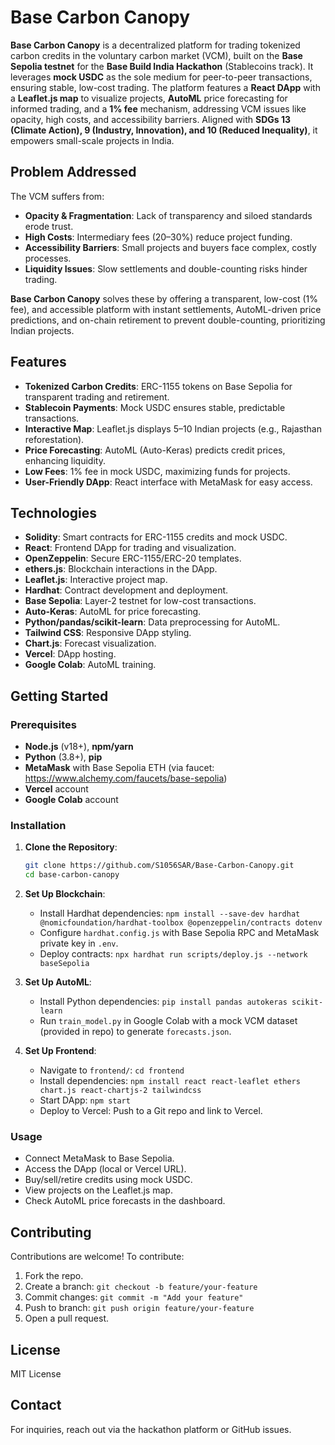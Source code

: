 # Base Carbon Canopy

**Base Carbon Canopy** is a decentralized platform for trading tokenized carbon credits in the voluntary carbon market (VCM), built on the **Base Sepolia testnet** for the **Base Build India Hackathon** (Stablecoins track). It leverages **mock USDC** as the sole medium for peer-to-peer transactions, ensuring stable, low-cost trading. The platform features a **React DApp** with a **Leaflet.js map** to visualize projects, **AutoML** price forecasting for informed trading, and a **1% fee** mechanism, addressing VCM issues like opacity, high costs, and accessibility barriers. Aligned with **SDGs 13 (Climate Action), 9 (Industry, Innovation), and 10 (Reduced Inequality)**, it empowers small-scale projects in India.

## Problem Addressed

The VCM suffers from:
- **Opacity & Fragmentation**: Lack of transparency and siloed standards erode trust.
- **High Costs**: Intermediary fees (20–30%) reduce project funding.
- **Accessibility Barriers**: Small projects and buyers face complex, costly processes.
- **Liquidity Issues**: Slow settlements and double-counting risks hinder trading.

**Base Carbon Canopy** solves these by offering a transparent, low-cost (1% fee), and accessible platform with instant settlements, AutoML-driven price predictions, and on-chain retirement to prevent double-counting, prioritizing Indian projects.

## Features
- **Tokenized Carbon Credits**: ERC-1155 tokens on Base Sepolia for transparent trading and retirement.
- **Stablecoin Payments**: Mock USDC ensures stable, predictable transactions.
- **Interactive Map**: Leaflet.js displays 5–10 Indian projects (e.g., Rajasthan reforestation).
- **Price Forecasting**: AutoML (Auto-Keras) predicts credit prices, enhancing liquidity.
- **Low Fees**: 1% fee in mock USDC, maximizing funds for projects.
- **User-Friendly DApp**: React interface with MetaMask for easy access.

## Technologies
- **Solidity**: Smart contracts for ERC-1155 credits and mock USDC.
- **React**: Frontend DApp for trading and visualization.
- **OpenZeppelin**: Secure ERC-1155/ERC-20 templates.
- **ethers.js**: Blockchain interactions in the DApp.
- **Leaflet.js**: Interactive project map.
- **Hardhat**: Contract development and deployment.
- **Base Sepolia**: Layer-2 testnet for low-cost transactions.
- **Auto-Keras**: AutoML for price forecasting.
- **Python/pandas/scikit-learn**: Data preprocessing for AutoML.
- **Tailwind CSS**: Responsive DApp styling.
- **Chart.js**: Forecast visualization.
- **Vercel**: DApp hosting.
- **Google Colab**: AutoML training.

## Getting Started

### Prerequisites
- **Node.js** (v18+), **npm/yarn**
- **Python** (3.8+), **pip**
- **MetaMask** with Base Sepolia ETH (via faucet: https://www.alchemy.com/faucets/base-sepolia)
- **Vercel** account
- **Google Colab** account

### Installation
1. **Clone the Repository**:
   ```bash
   git clone https://github.com/S1056SAR/Base-Carbon-Canopy.git
   cd base-carbon-canopy
   ```

2. **Set Up Blockchain**:
   - Install Hardhat dependencies: `npm install --save-dev hardhat @nomicfoundation/hardhat-toolbox @openzeppelin/contracts dotenv`
   - Configure `hardhat.config.js` with Base Sepolia RPC and MetaMask private key in `.env`.
   - Deploy contracts: `npx hardhat run scripts/deploy.js --network baseSepolia`

3. **Set Up AutoML**:
   - Install Python dependencies: `pip install pandas autokeras scikit-learn`
   - Run `train_model.py` in Google Colab with a mock VCM dataset (provided in repo) to generate `forecasts.json`.

4. **Set Up Frontend**:
   - Navigate to `frontend/`: `cd frontend`
   - Install dependencies: `npm install react react-leaflet ethers chart.js react-chartjs-2 tailwindcss`
   - Start DApp: `npm start`
   - Deploy to Vercel: Push to a Git repo and link to Vercel.

### Usage
- Connect MetaMask to Base Sepolia.
- Access the DApp (local or Vercel URL).
- Buy/sell/retire credits using mock USDC.
- View projects on the Leaflet.js map.
- Check AutoML price forecasts in the dashboard.

## Contributing
Contributions are welcome! To contribute:
1. Fork the repo.
2. Create a branch: `git checkout -b feature/your-feature`
3. Commit changes: `git commit -m "Add your feature"`
4. Push to branch: `git push origin feature/your-feature`
5. Open a pull request.

## License
MIT License

## Contact
For inquiries, reach out via the hackathon platform or GitHub issues.
